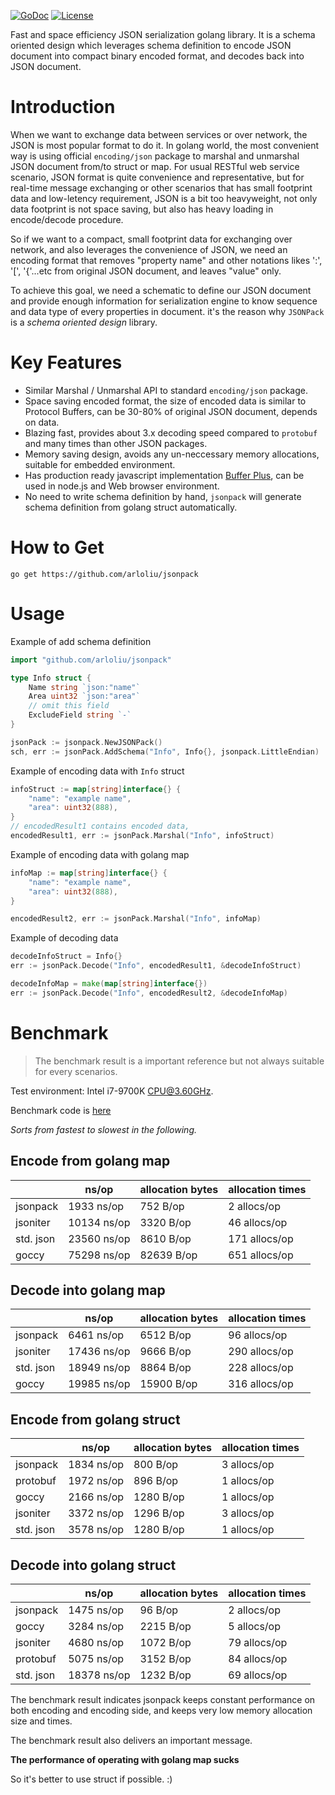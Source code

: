 [![GoDoc](http://img.shields.io/badge/go-documentation-blue.svg?style=flat-square)](https://pkg.go.dev/github.com/arloliu/jsonpack)
[![License](http://img.shields.io/badge/license-mit-blue.svg?style=flat-square)](https://raw.githubusercontent.com/arloliu/jsonpack/main/LICENSE)

Fast and space efficiency JSON serialization golang library. It is a schema oriented design which leverages schema definition to encode JSON document into compact binary encoded format, and decodes back into JSON document.

# Introduction
When we want to exchange data between services or over network, the JSON is most popular format to do it.
In golang world, the most convenient way is using official `encoding/json` package to marshal and unmarshal JSON document from/to struct or map. For usual RESTful web service scenario, JSON format is quite convenience and representative, but for real-time message exchanging or other scenarios that has small footprint data and low-letency requirement, JSON is a bit too heavyweight, not only data footprint is not space saving, but also has heavy loading in encode/decode procedure.

So if we want to a compact, small footprint data for exchanging over network, and also leverages the 
convenience of JSON, we need an encoding format that removes "property name" and other notations likes ':', '[', '{'...etc from original JSON document, and leaves "value" only.

To achieve this goal, we need a schematic to define our JSON document and provide enough information for serialization engine to know sequence and data type of every properties in document. it's the reason why `JSONPack` is a *schema oriented design* library.

# Key Features
* Similar Marshal / Unmarshal API to standard `encoding/json` package.
* Space saving encoded format, the size of encoded data is similar to Protocol Buffers, can be 30-80% of original JSON document, depends on data.
* Blazing fast, provides about 3.x decoding speed compared to `protobuf` and many times than other JSON packages.
* Memory saving design, avoids any un-neccessary memory allocations, suitable for embedded environment.
* Has production ready javascript implementation [Buffer Plus](https://github.com/arloliu/buffer-plus), can be used in node.js and Web browser environment.
* No need to write schema definition by hand, `jsonpack` will generate schema definition from golang struct automatically.

# How to Get
```
go get https://github.com/arloliu/jsonpack
```
# Usage

Example of add schema definition
```go
import "github.com/arloliu/jsonpack"

type Info struct {
	Name string `json:"name"`
	Area uint32 `json:"area"`
	// omit this field
	ExcludeField string `-`
}

jsonPack := jsonpack.NewJSONPack()
sch, err := jsonPack.AddSchema("Info", Info{}, jsonpack.LittleEndian)
```

Example of encoding data with `Info` struct
```go
infoStruct := map[string]interface{} {
	"name": "example name",
	"area": uint32(888),
}
// encodedResult1 contains encoded data,
encodedResult1, err := jsonPack.Marshal("Info", infoStruct)
```

Example of encoding data with golang map
```go
infoMap := map[string]interface{} {
	"name": "example name",
	"area": uint32(888),
}

encodedResult2, err := jsonPack.Marshal("Info", infoMap)
```

Example of decoding data
```go
decodeInfoStruct = Info{}
err := jsonPack.Decode("Info", encodedResult1, &decodeInfoStruct)

decodeInfoMap = make(map[string]interface{})
err := jsonPack.Decode("Info", encodedResult2, &decodeInfoMap)
```

# Benchmark
> The benchmark result is a important reference but not always suitable for every scenarios.

Test environment: Intel i7-9700K CPU@3.60GHz.

Benchmark code is [here](https://github.com/arloliu/jsonpack/blob/main/benchmark/benchmark_test.go)

*Sorts from fastest to slowest in the following.*
## Encode from golang map
|           | ns/op       | allocation bytes | allocation times |
|-----------|-------------|------------------|------------------|
| jsonpack  | 1933 ns/op  | 752 B/op         | 2 allocs/op      |
| jsoniter  | 10134 ns/op | 3320 B/op        | 46 allocs/op     |
| std. json | 23560 ns/op | 8610 B/op        | 171 allocs/op    |
| goccy     | 75298 ns/op | 82639 B/op       | 651 allocs/op    |

## Decode into golang map
|           | ns/op       | allocation bytes | allocation times |
|-----------|-------------|------------------|------------------|
| jsonpack  | 6461 ns/op  | 6512 B/op        | 96 allocs/op     |
| jsoniter  | 17436 ns/op | 9666 B/op        | 290 allocs/op    |
| std. json | 18949 ns/op | 8864 B/op        | 228 allocs/op    |
| goccy     | 19985 ns/op | 15900 B/op       | 316 allocs/op    |


## Encode from golang struct
|           | ns/op      | allocation bytes | allocation times |
|-----------|------------|------------------|------------------|
| jsonpack  | 1834 ns/op | 800 B/op         | 3 allocs/op      |
| protobuf  | 1972 ns/op | 896 B/op         | 1 allocs/op      |
| goccy     | 2166 ns/op | 1280 B/op        | 1 allocs/op      |
| jsoniter  | 3372 ns/op | 1296 B/op        | 3 allocs/op      |
| std. json | 3578 ns/op | 1280 B/op        | 1 allocs/op      |

## Decode into golang struct
|           | ns/op       | allocation bytes | allocation times |
|-----------|-------------|------------------|------------------|
| jsonpack  | 1475 ns/op  | 96 B/op          | 2 allocs/op      |
| goccy     | 3284 ns/op  | 2215 B/op        | 5 allocs/op      |
| jsoniter  | 4680 ns/op  | 1072 B/op        | 79 allocs/op     |
| protobuf  | 5075 ns/op  | 3152 B/op        | 84 allocs/op     |
| std. json | 18378 ns/op | 1232 B/op        | 69 allocs/op     |

The benchmark result indicates jsonpack keeps constant performance on both encoding and encoding side, and keeps very low memory allocation size and times.

The benchmark result also delivers an important message.

**The performance of operating with golang map sucks**

So it's better to use struct if possible. :)


